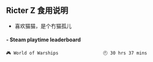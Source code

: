 ## Ricter Z 食用说明
- 喜欢猫猫，是个冇猫孤儿

<!-- steam-box start -->
#### - Steam playtime leaderboard
```text
🎮 World of Warships                 🕘 30 hrs 37 mins
```
<!-- Powered by https://github.com/YouEclipse/steam-box . -->
<!-- steam-box end -->
